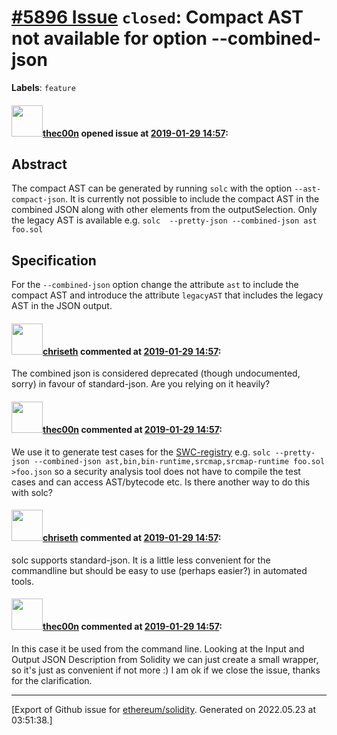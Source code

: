 # [\#5896 Issue](https://github.com/ethereum/solidity/issues/5896) `closed`: Compact AST not available for option  --combined-json
**Labels**: `feature`


#### <img src="https://avatars.githubusercontent.com/u/6027459?u=fa310a8a1b790d280109d5c201d7122638ec7640&v=4" width="50">[thec00n](https://github.com/thec00n) opened issue at [2019-01-29 14:57](https://github.com/ethereum/solidity/issues/5896):

## Abstract

The compact AST can be generated by running `solc` with the option `--ast-compact-json`. It is currently not possible to include the compact AST in the combined JSON along with other elements from the outputSelection. Only the legacy AST is available e.g. `solc  --pretty-json --combined-json ast foo.sol`

## Specification

For the `--combined-json` option change the attribute `ast` to include the compact AST and introduce the attribute `legacyAST` that includes the legacy AST in the JSON output. 

#### <img src="https://avatars.githubusercontent.com/u/9073706?v=4" width="50">[chriseth](https://github.com/chriseth) commented at [2019-01-29 14:57](https://github.com/ethereum/solidity/issues/5896#issuecomment-458877891):

The combined json is considered deprecated (though undocumented, sorry) in favour of standard-json. Are you relying on it heavily?

#### <img src="https://avatars.githubusercontent.com/u/6027459?u=fa310a8a1b790d280109d5c201d7122638ec7640&v=4" width="50">[thec00n](https://github.com/thec00n) commented at [2019-01-29 14:57](https://github.com/ethereum/solidity/issues/5896#issuecomment-458887719):

We use it to generate test cases for the [SWC-registry](https://github.com/SmartContractSecurity/SWC-registry) e.g. `solc --pretty-json --combined-json ast,bin,bin-runtime,srcmap,srcmap-runtime foo.sol >foo.json` so a security analysis tool does not have to compile the test cases and can access AST/bytecode etc. Is there another way to do this with solc?

#### <img src="https://avatars.githubusercontent.com/u/9073706?v=4" width="50">[chriseth](https://github.com/chriseth) commented at [2019-01-29 14:57](https://github.com/ethereum/solidity/issues/5896#issuecomment-458893321):

solc supports standard-json. It is a little less convenient for the commandline but should be easy to use (perhaps easier?) in automated tools.

#### <img src="https://avatars.githubusercontent.com/u/6027459?u=fa310a8a1b790d280109d5c201d7122638ec7640&v=4" width="50">[thec00n](https://github.com/thec00n) commented at [2019-01-29 14:57](https://github.com/ethereum/solidity/issues/5896#issuecomment-458910073):

In this case it be used from the command line. Looking at the Input and Output JSON Description from Solidity we can just create a small wrapper, so it's just as convenient if not more :) I am ok if we close the issue, thanks for the clarification.


-------------------------------------------------------------------------------



[Export of Github issue for [ethereum/solidity](https://github.com/ethereum/solidity). Generated on 2022.05.23 at 03:51:38.]
